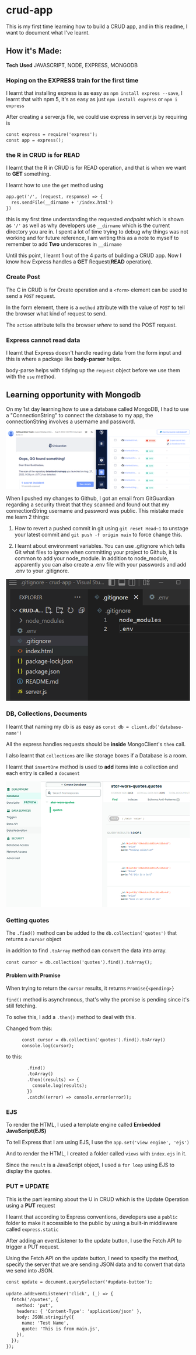 # crud-app

This is my first time learning how to build a CRUD app, and in this readme, I want to document what I've learnt.

## How it's Made:

**Tech Used** JAVASCRIPT, NODE, EXPRESS, MONGODB

### Hoping on the EXPRESS train for the first time

I learnt that installing express is as easy as `npm install express --save`,
I learnt that with npm 5, it's as easy as just `npm install express` or `npm i express`

After creating a server.js file, we could use express in server.js by requiring is

```
const express = require('express');
const app = express();
```

### the R in CRUD is for READ

I learnt that the R in CRUD is for READ operation, and that is when we want to **GET** something.

I learnt how to use the `get` method using

```
app.get('/', (request, response) => {
  res.sendFile(__dirname + '/index.html')
})
```

this is my first time understanding the requested _endpoint_ which is shown as `'/'`
as well as why developers use `__dirname` which is the current directory you are in.
I spent a lot of time trying to debug why things was not working and for future reference, I am writing this as a note to myself to remember to add **Two** underscores in `__dirname`

Until this point, I learnt 1 out of the 4 parts of building a CRUD app. Now I know how Express handles a **GET** Request(**READ** operation).

### Create Post

The C in CRUD is for Create operation and a `<form>` element can be used to send a `POST` request.

In the form element, there is a `method` attribute with the value of `POST` to tell the browser what kind of request to send.

The `action` attribute tells the browser _where_ to send the POST request.

### Express cannot read data

I learnt that Express doesn't handle reading data from the form input and this is where a package like **body-parser** helps.

body-parse helps with tidying up the `request` object before we use them with the `use` method.

## Learning opportunity with Mongodb

On my 1st day learning how to use a database called MongoDB, I had to use a "ConnectionString" to connect the database to my app, the connectionString involves a username and password.

![email warning from gitguardian regarding secret leak](./screenshots/gitguardian.png)

When I pushed my changes to Github, I got an email from GitGuardian regarding a security threat that they scanned and found out that my connectionString username and password was public. This mistake made me learn 2 things:

1. How to revert a pushed commit in git using `git reset Head~1` to unstage your latest commit and `git push -f origin main` to force change this.

2. I learnt about environment variables. You can use .gitignore which tells Git what files to ignore when committing your project to Github, it is common to add your node_module. In addition to node_module, apparently you can also create a .env file with your passwords and add .env to your .gitignore.

![vs code with .gitignore and .env file inside it](./screenshots/gitignore.png)

### DB, Collections, Documents

I learnt that naming my db is as easy as `const db = client.db('database-name')`

All the express handles requests should be **inside** MongoClient's `then` call.

I also learnt that `collections` are like storage boxes if a Database is a room.

I learnt that `insertOne` method is used to **add** items into a collection and each entry is called a `document`

![documents input in form](./screenshots/document%20in%20db.png)

### Getting quotes

The `.find()` method can be added to the `db.collection('quotes')` that returns a `cursor` object

in addition to find `.toArray` method can convert the data into array.

`const cursor = db.collection('quotes').find().toArray();`

#### Problem with Promise

When trying to return the `cursor` results, it returns `Promise{<pending>}`

`find()` method is asynchronous, that's why the promise is pending since it's still fetching.

To solve this, I add a `.then()` method to deal with this.

Changed from this:

```
      const cursor = db.collection('quotes').find().toArray()
      console.log(cursor);
```

to this:

```db.collection('quotes')
        .find()
        .toArray()
        .then((results) => {
          console.log(results);
        })
        .catch((error) => console.error(error));
```

### EJS

To render the HTML, I used a template engine called **Embedded JavaScript(EJS)**

To tell Express that I am using EJS, I use the `app.set('view engine', 'ejs')`

And to render the HTML, I created a folder called `views` with `index.ejs` in it.

Since the `result` is a JavaScript object, I used a `for loop` using EJS to display the quotes.

### PUT = UPDATE

This is the part learning about the U in CRUD which is the Update Operation using a **PUT** request

I learnt that according to Express conventions, developers use a `public` folder to make it accessible to the public by using a built-in middleware called `express.static`

After adding an eventListener to the update button, I use the Fetch API to trigger a PUT request.

Using the Fetch API on the update button, I need to specify the method, specify the server that we are sending JSON data and to convert that data we send into JSON.

```
const update = document.querySelector('#update-button');

update.addEventListener('click', (_) => {
  fetch('/quotes', {
    method: 'put',
    headers: { 'Content-Type': 'application/json' },
    body: JSON.stringify({
      name: 'Test Name',
      quote: 'This is from main.js',
    }),
  });
});
```
